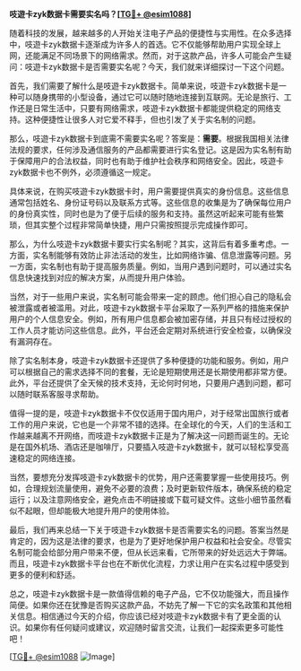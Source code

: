 **吱遊卡zyk数据卡需要实名吗？[[TG💪+ @esim1088](https://t.me/s/esim1088)]**

随着科技的发展，越来越多的人开始关注电子产品的便捷性与实用性。在众多选择中，吱遊卡zyk数据卡逐渐成为许多人的首选。它不仅能够帮助用户实现全球上网，还能满足不同场景下的网络需求。然而，对于这款产品，许多人可能会产生疑问：吱遊卡zyk数据卡是否需要实名呢？今天，我们就来详细探讨一下这个问题。

首先，我们需要了解什么是吱遊卡zyk数据卡。简单来说，吱遊卡zyk数据卡是一种可以随身携带的小型设备，通过它可以随时随地连接到互联网。无论是旅行、工作还是日常生活中，只要有网络需求，吱遊卡zyk数据卡都能提供稳定的网络支持。这种便捷性让很多人对它爱不释手，但也引发了关于实名制的问题。

那么，吱遊卡zyk数据卡到底需不需要实名呢？答案是：**需要**。根据我国相关法律法规的要求，任何涉及通信服务的产品都需要进行实名登记。这是因为实名制有助于保障用户的合法权益，同时也有助于维护社会秩序和网络安全。因此，吱遊卡zyk数据卡也不例外，必须遵循这一规定。

具体来说，在购买吱遊卡zyk数据卡时，用户需要提供真实的身份信息。这些信息通常包括姓名、身份证号码以及联系方式等。这些信息的收集是为了确保每位用户的身份真实性，同时也是为了便于后续的服务和支持。虽然这听起来可能有些繁琐，但其实整个过程非常简单快捷，用户只需按照提示完成操作即可。

那么，为什么吱遊卡zyk数据卡要实行实名制呢？其实，这背后有着多重考虑。一方面，实名制能够有效防止非法活动的发生，比如网络诈骗、信息泄露等问题。另一方面，实名制也有助于提高服务质量。例如，当用户遇到问题时，可以通过实名信息快速找到对应的解决方案，从而提升用户体验。

当然，对于一些用户来说，实名制可能会带来一定的顾虑。他们担心自己的隐私会被泄露或者被滥用。对此，吱遊卡zyk数据卡平台采取了一系列严格的措施来保护用户的个人信息安全。例如，所有用户信息都会被加密存储，并且只有经过授权的工作人员才能访问这些信息。此外，平台还会定期对系统进行安全检查，以确保没有漏洞存在。

除了实名制本身，吱遊卡zyk数据卡还提供了多种便捷的功能和服务。例如，用户可以根据自己的需求选择不同的套餐，无论是短期使用还是长期使用都非常方便。此外，平台还提供了全天候的技术支持，无论何时何地，只要用户遇到问题，都可以随时联系客服寻求帮助。

值得一提的是，吱遊卡zyk数据卡不仅仅适用于国内用户，对于经常出国旅行或者工作的用户来说，它也是一个非常不错的选择。在全球化的今天，人们的生活和工作越来越离不开网络，而吱遊卡zyk数据卡正是为了解决这一问题而诞生的。无论是在国外机场、酒店还是咖啡厅，只要插入吱遊卡zyk数据卡，就可以轻松享受高速稳定的网络连接。

当然，要想充分发挥吱遊卡zyk数据卡的优势，用户还需要掌握一些使用技巧。例如，合理规划流量使用，避免不必要的浪费；及时更新软件版本，确保系统的稳定运行；以及注意网络安全，避免点击不明链接或下载可疑文件。这些小细节虽然看似不起眼，但却能极大地提升用户的使用体验。

最后，我们再来总结一下关于吱遊卡zyk数据卡是否需要实名的问题。答案当然是肯定的，因为这是法律的要求，也是为了更好地保护用户权益和社会安全。尽管实名制可能会给部分用户带来不便，但从长远来看，它所带来的好处远远大于弊端。而且，吱遊卡zyk数据卡平台也在不断优化流程，力求让用户在实名过程中感受到更多的便利和舒适。

总之，吱遊卡zyk数据卡是一款值得信赖的电子产品，它不仅功能强大，而且操作简便。如果你还在犹豫是否购买这款产品，不妨先了解一下它的实名政策和其他相关信息。相信通过今天的介绍，你应该已经对吱遊卡zyk数据卡有了更全面的认识。如果你有任何疑问或建议，欢迎随时留言交流，让我们一起探索更多可能性吧！

[[TG💪+ @esim1088](https://t.me/s/esim1088) ![Image](https://i.postimg.cc/4NQfJmqS/Snipaste-2025-05-13-00-14-12.png)]